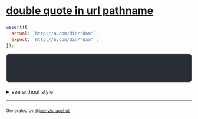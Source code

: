# [double quote in url pathname](../../quote.test.js#L88)

```js
assert({
  actual: `http://a.com/dir/"dam"`,
  expect: `http://b.com/dir/"dam"`,
});
```

![img](throw.svg)

<details>
  <summary>see without style</summary>

```console
AssertionError: actual and expect are different

actual: 'http://a.com/dir/"dam"'
expect: 'http://b.com/dir/"dam"'
```

</details>

---
<sub>
  Generated by <a href="https://github.com/jsenv/core/tree/main/packages/independent/snapshot">@jsenv/snapshot</a>
</sub>
